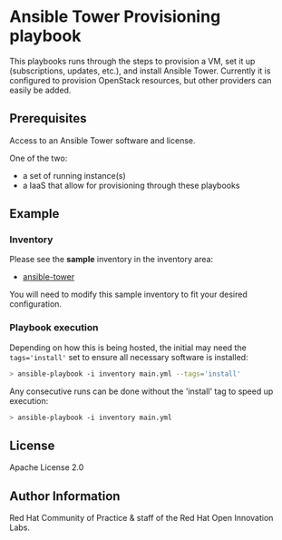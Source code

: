 # Ansible Tower Provisioning playbook

This playbooks runs through the steps to provision a VM, set it up (subscriptions, updates, etc.), and install Ansible Tower.
Currently it is configured to provision OpenStack resources, but other providers can easily be added.

## Prerequisites
Access to an Ansible Tower software and license.

One of the two:
- a set of running instance(s)
- a IaaS that allow for provisioning through these playbooks


## Example

### Inventory

Please see the **sample** inventory in the inventory area:

- [ansible-tower](../../inventory/ansible-tower/README.md)

You will need to modify this sample inventory to fit your desired configuration.

### Playbook execution

Depending on how this is being hosted, the initial may need the `tags='install'` set to ensure all necessary software is installed:

```bash
> ansible-playbook -i inventory main.yml --tags='install'
```

Any consecutive runs can be done without the 'install' tag to speed up execution:
```bash
> ansible-playbook -i inventory main.yml
```

License
-------

Apache License 2.0


Author Information
------------------

Red Hat Community of Practice & staff of the Red Hat Open Innovation Labs.
